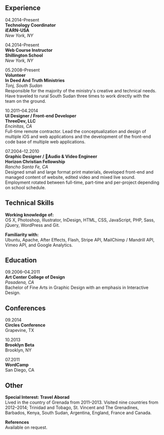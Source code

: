 ## Experience

04.2014–Present  
**Technology Coordinator**  
**iEARN-USA**  
*New York, NY*  

04.2014–Present  
**Web Course Instructor**  
**Shillington School**  
*New York, NY* 

05.2008–Present  
**Volunteer  
In Deed And Truth Ministries**  
*Tonj, South Sudan*  
Responsible for the majority of the ministry's creative and technical needs. Have traveled to rural South Sudan three times to work directly with the team on the ground.

10.2011–04.2014  
**UI Designer / Front-end Developer**  
**ThreeDev, LLC**  
*Encinitas, CA*  
Full-time remote contractor. Lead the conceptualization and design of multiple iOS and web applications and the development of the front-end code base of multiple web applications.

07.2004–12.2010  
**Graphic Designer / Audio & Video Engineer  
Horizon Christian Fellowship**  
*Rancho Santa Fe, CA*  
Designed small and large format print materials, developed front-end and managed content of website, edited video and mixed live sound. Employment rotated between full-time, part-time and per-project depending on school schedule.

## Technical Skills

**Working knowledge of:**  
OS X, Photoshop, Illustrator, InDesign, HTML, CSS, JavaScript, PHP, Sass, jQuery, WordPress and Git.

**Familiarity with:**  
Ubuntu, Apache, After Effects, Flash, Stripe API, MailChimp / Mandrill API, Vimeo API, and Google Analytics.

## Education

09.2006–04.2011  
**Art Center College of Design**  
*Pasadena, CA*  
Bachelor of Fine Arts in Graphic Design with an emphasis in Interactive Design.

## Conferences

09.2014  
**Circles Conference**  
Grapevine, TX

10.2013  
**Brooklyn Beta**  
Brooklyn, NY

07.2011  
**WordCamp**  
San Diego, CA

## Other

**Special Interest: Travel Aborad**  
Lived in the country of Grenada from 2011–2013. Visited nine countries from 2012–2014; Trinidad and Tobago, St. Vincent and The Grenadines, Barbados, Kenya, South Sudan, Argentina, England, France and Canada.

**References**  
Available on request.